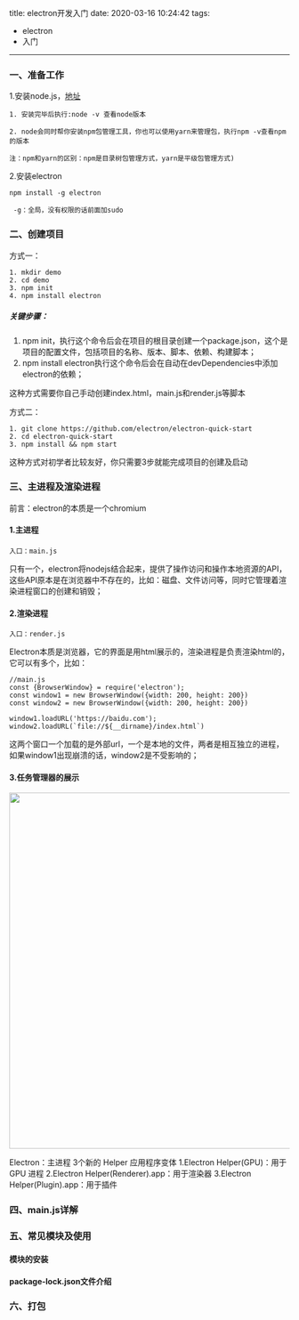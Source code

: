 title: electron开发入门
date: 2020-03-16 10:24:42
tags:
  - electron
  - 入门
---

### 一、准备工作
1.安装node.js，[地址](https://nodejs.org/zh-cn/)

    1. 安装完毕后执行:node -v 查看node版本 
    
    2. node会同时帮你安装npm包管理工具，你也可以使用yarn来管理包，执行npm -v查看npm的版本
    
    注：npm和yarn的区别：npm是目录树包管理方式，yarn是平级包管理方式)

2.安装electron

    npm install -g electron
    
     -g：全局，没有权限的话前面加sudo

### 二、创建项目

<!--more-->

方式一：
```
1. mkdir demo
2. cd demo
3. npm init
4. npm install electron
```
##### 关键步骤：
1. npm init，执行这个命令后会在项目的根目录创建一个package.json，这个是项目的配置文件，包括项目的名称、版本、脚本、依赖、构建脚本；
2. npm install electron执行这个命令后会在自动在devDependencies中添加electron的依赖；

这种方式需要你自己手动创建index.html，main.js和render.js等脚本

方式二：
```
1. git clone https://github.com/electron/electron-quick-start
2. cd electron-quick-start
3. npm install && npm start
```
这种方式对初学者比较友好，你只需要3步就能完成项目的创建及启动

### 三、主进程及渲染进程
前言：electron的本质是一个chromium
#### 1.主进程
    入口：main.js
只有一个，electron将nodejs结合起来，提供了操作访问和操作本地资源的API，这些API原本是在浏览器中不存在的，比如：磁盘、文件访问等，同时它管理着渲染进程窗口的创建和销毁；
    
#### 2.渲染进程
    入口：render.js
Electron本质是浏览器，它的界面是用html展示的，渲染进程是负责渲染html的，它可以有多个，比如：
```$xslt
//main.js
const {BrowserWindow} = require('electron');
const window1 = new BrowserWindow({width: 200, height: 200})
const window2 = new BrowserWindow({width: 200, height: 200})

window1.loadURL('https://baidu.com');
window2.loadURL(`file://${__dirname}/index.html`)
```
这两个窗口一个加载的是外部url，一个是本地的文件，两者是相互独立的进程，如果window1出现崩溃的话，window2是不受影响的；

#### 3.任务管理器的展示
<img src="/images/electron_background.png" width="640px"/>

Electron：主进程
3个新的 Helper 应用程序变体
1.Electron Helper(GPU)：用于 GPU 进程
2.Electron Helper(Renderer).app：用于渲染器
3.Electron Helper(Plugin).app：用于插件

### 四、main.js详解

### 五、常见模块及使用
#### 模块的安装
#### package-lock.json文件介绍
    
### 六、打包

